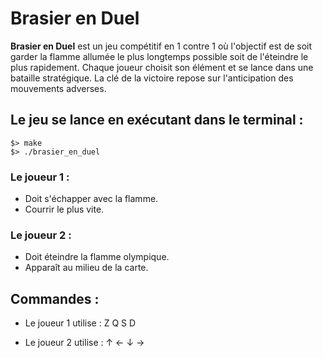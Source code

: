 # Brasier en Duel 

**Brasier en Duel** est un jeu compétitif en 1 contre 1 où l'objectif est de soit garder la flamme allumée le plus longtemps possible soit de l'éteindre le plus rapidement. Chaque joueur choisit son élément et se lance dans une bataille stratégique. La clé de la victoire repose sur l'anticipation des mouvements adverses.

## Le jeu se lance en exécutant dans le terminal :

```
$> make
$> ./brasier_en_duel
```

### Le joueur 1 :

- Doit s'échapper avec la flamme.
- Courrir le plus vite.

### Le joueur 2 :

- Doit éteindre la flamme olympique. 
- Apparaît au milieu de la carte.

## Commandes :

- Le joueur 1 utilise : Z Q S D

- Le joueur 2 utilise : ↑ ← ↓ →
